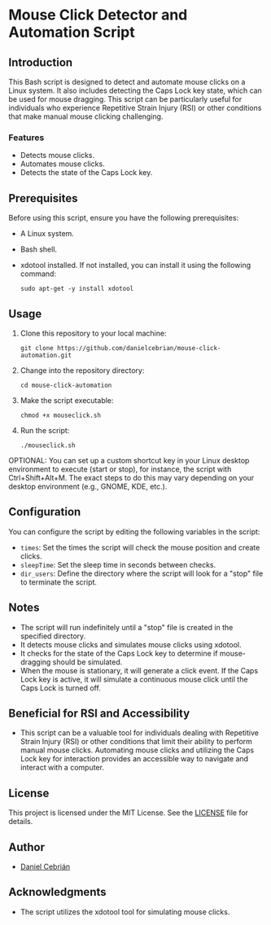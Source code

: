 # Mouse Click Detector and Automation Script

## Introduction

This Bash script is designed to detect and automate mouse clicks on a Linux system. It also includes detecting the Caps Lock key state, which can be used for mouse dragging. This script can be particularly useful for individuals who experience Repetitive Strain Injury (RSI) or other conditions that make manual mouse clicking challenging.

### Features

- Detects mouse clicks.
- Automates mouse clicks.
- Detects the state of the Caps Lock key.

## Prerequisites

Before using this script, ensure you have the following prerequisites:

- A Linux system.
- Bash shell.
- xdotool installed. If not installed, you can install it using the following command:

    ```
    sudo apt-get -y install xdotool
    ```

## Usage

1. Clone this repository to your local machine:

    ```
    git clone https://github.com/danielcebrian/mouse-click-automation.git
    ```

2. Change into the repository directory:

    ```
    cd mouse-click-automation
    ```

3. Make the script executable:

    ```
    chmod +x mouseclick.sh
    ```

4. Run the script:

    ```
    ./mouseclick.sh
    ```

OPTIONAL: You can set up a custom shortcut key in your Linux desktop environment to execute (start or stop), for instance, the script with Ctrl+Shift+Alt+M. The exact steps to do this may vary depending on your desktop environment (e.g., GNOME, KDE, etc.).


## Configuration

You can configure the script by editing the following variables in the script:

- `times`: Set the times the script will check the mouse position and create clicks.
- `sleepTime`: Set the sleep time in seconds between checks.
- `dir_users`: Define the directory where the script will look for a "stop" file to terminate the script.

## Notes

- The script will run indefinitely until a "stop" file is created in the specified directory.
- It detects mouse clicks and simulates mouse clicks using xdotool.
- It checks for the state of the Caps Lock key to determine if mouse-dragging should be simulated.
- When the mouse is stationary, it will generate a click event. If the Caps Lock key is active, it will simulate a continuous mouse click until the Caps Lock is turned off.

## Beneficial for RSI and Accessibility

- This script can be a valuable tool for individuals dealing with Repetitive Strain Injury (RSI) or other conditions that limit their ability to perform manual mouse clicks. Automating mouse clicks and utilizing the Caps Lock key for interaction provides an accessible way to navigate and interact with a computer.

## License

This project is licensed under the MIT License. See the [LICENSE](LICENSE) file for details.

## Author

- [Daniel Cebrián](https://danielcebrian.com)

## Acknowledgments

- The script utilizes the xdotool tool for simulating mouse clicks.
